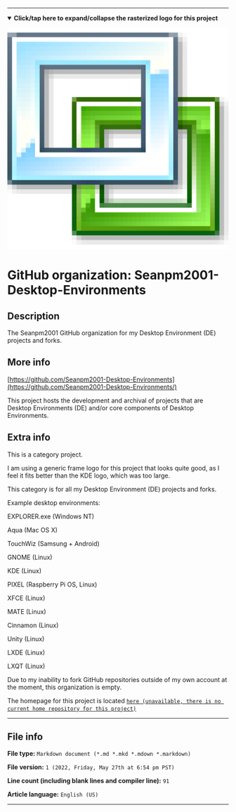 
***

<!--

<details><summary><b lang="en">Click/tap here to expand/collapse the vectorized logo for this project</b></summary>

![Desktop-Environments logo 2011.svg failed to load. The file may be missing or corrupt. Check the file path for errors first.](/AdditionalInfo/2/Seanpm2001-Desktop-Environments/Desktop-Environments%20logo%202011.svg)

</details>

!-->

<details open><summary><b lang="en">Click/tap here to expand/collapse the rasterized logo for this project</b></summary>

![DE_LOGO.png failed to load. The file may be missing or corrupt. Check the file path for errors first.](/AdditionalInfo/2/Seanpm2001-Desktop-Environments/DE_LOGO.png)

</details>

# GitHub organization: Seanpm2001-Desktop-Environments

## Description

The Seanpm2001 GitHub organization for my Desktop Environment (DE) projects and forks.

## More info

[https://github.com/Seanpm2001-Desktop-Environments](https://github.com/Seanpm2001-Desktop-Environments/)

This project hosts the development and archival of projects that are Desktop Environments (DE) and/or core components of Desktop Environments.

## Extra info

This is a category project.

I am using a generic frame logo for this project that looks quite good, as I feel it fits better than the KDE logo, which was too large.

This category is for all my Desktop Environment (DE) projects and forks.

Example desktop environments:

EXPLORER.exe (Windows NT)

Aqua (Mac OS X)

TouchWiz (Samsung + Android)

GNOME (Linux)

KDE (Linux)

PIXEL (Raspberry Pi OS, Linux)

XFCE (Linux)

MATE (Linux)

Cinnamon (Linux)

Unity (Linux)

LXDE (Linux)

LXQT (Linux)

<!--
As of 2022, May 27th, I don't have any projects that use for this organization yet.
!-->

Due to my inability to fork GitHub repositories outside of my own account at the moment, this organization is empty.

The homepage for this project is located [`here (unavailable, there is no current home repository for this project)`](https://www.example.com)

<!--
There is no current home repository for this project.
!-->

***

## File info

**File type:** `Markdown document (*.md *.mkd *.mdown *.markdown)`

**File version:** `1 (2022, Friday, May 27th at 6:54 pm PST)`

**Line count (including blank lines and compiler line):** `91`

**Article language:** `English (US)`

***
